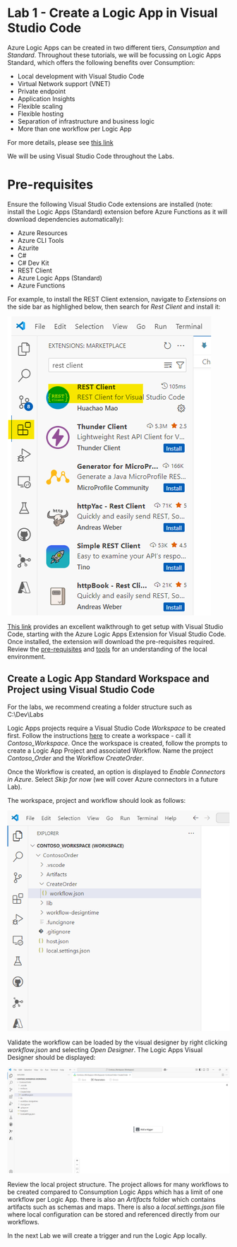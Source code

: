 # Lab 1 - Create a Logic App in Visual Studio Code

Azure Logic Apps can be created in two different tiers, *Consumption* and *Standard*. Throughout these tutorials, we will be focussing on Logic Apps Standard, which offers the following benefits over Consumption:

- Local development with Visual Studio Code
- Virtual Network support (VNET)
- Private endpoint
- Application Insights
- Flexible scaling
- Flexible hosting
- Separation of infrastructure and business logic
- More than one workflow per Logic App

For more details, please see [this link](https://learn.microsoft.com/en-us/azure/logic-apps/single-tenant-overview-compare)

We will be using Visual Studio Code throughout the Labs.

# Pre-requisites

Ensure the following Visual Studio Code extensions are installed (note: install the Logic Apps (Standard) extension before Azure Functions as it will download dependencies automatically):

- Azure Resources
- Azure CLI Tools
- Azurite
- C#
- C# Dev Kit
- REST Client
- Azure Logic Apps (Standard)
- Azure Functions

For example, to install the REST Client extension, navigate to *Extensions* on the side bar as highlighed below, then search for *Rest Client* and install it:

![Visual Studio Code Extension](<images/VS Code Extension.png>)

[This link](https://learn.microsoft.com/en-us/azure/logic-apps/create-standard-workflows-visual-studio-code#tools) provides an excellent walkthrough to get setup with Visual Studio Code, starting with the Azure Logic Apps Extension for Visual Studio Code. Once installed, the extension will download the pre-requisites required. Review the [pre-requisites](https://learn.microsoft.com/en-us/azure/logic-apps/create-standard-workflows-visual-studio-code#prerequisites) and [tools](https://learn.microsoft.com/en-us/azure/logic-apps/create-standard-workflows-visual-studio-code#tools) for an understanding of the local environment.

## Create a Logic App Standard Workspace and Project using Visual Studio Code

For the labs, we recommend creating a folder structure such as C:\Dev\Labs

Logic Apps projects require a Visual Studio Code *Workspace* to be created first. Follow the instructions [here](https://learn.microsoft.com/en-us/azure/logic-apps/create-standard-workflows-visual-studio-code#create-a-local-workspace) to create a workspace - call it *Contoso_Workspace*. Once the workspace is created, follow the prompts to create a Logic App Project and associated Workflow. Name the project *Contoso_Order* and the Workflow *CreateOrder*.

Once the Workflow is created, an option is displayed to *Enable Connectors in Azure*. Select *Skip for now* (we will cover Azure connectors in a future Lab).

The workspace, project and workflow should look as follows:

![Project Structure](images/ProjectStructure.png)

Validate the workflow can be loaded by the visual designer by right clicking *workflow.json* and selecting *Open Designer*. The Logic Apps Visual Designer should be displayed:

![Visual Designer](<images/Visual Designer.png>)

Review the local project structure. The project allows for many workflows to be created compared to Consumption Logic Apps which has a limit of one workflow per Logic App. there is also an *Artifacts* folder which contains artifacts such as schemas and maps. There is also a *local.settings.json* file where local configuration can be stored and referenced directly from our workflows.

In the next Lab we will create a trigger and run the Logic App locally.